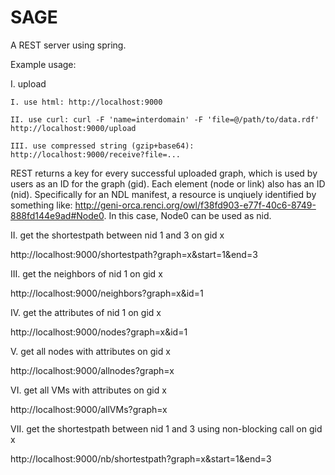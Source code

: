 # SAGE
A REST server using spring.

Example usage:

I. upload 

	I. use html: http://localhost:9000
	
	II. use curl: curl -F 'name=interdomain' -F 'file=@/path/to/data.rdf' http://localhost:9000/upload
	
	III. use compressed string (gzip+base64): http://localhost:9000/receive?file=...
	
REST returns a key for every successful uploaded graph, which is used by users as an ID for the graph (gid). Each element (node or link) also has an ID (nid). Specifically for an NDL manifest, a resource is unqiuely identified by something like:
http://geni-orca.renci.org/owl/f38fd903-e77f-40c6-8749-888fd144e9ad#Node0.
In this case, Node0 can be used as nid.
 	
II. get the shortestpath between nid 1 and 3 on gid x

http://localhost:9000/shortestpath?graph=x&start=1&end=3

III. get the neighbors of nid 1 on gid x

http://localhost:9000/neighbors?graph=x&id=1

IV. get the attributes of nid 1 on gid x

http://localhost:9000/nodes?graph=x&id=1 

V. get all nodes with attributes on gid x

http://localhost:9000/allnodes?graph=x

VI. get all VMs with attributes on gid x

http://localhost:9000/allVMs?graph=x

VII. get the shortestpath between nid 1 and 3 using non-blocking call on gid x

http://localhost:9000/nb/shortestpath?graph=x&start=1&end=3


